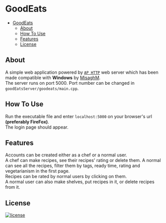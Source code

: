 # GoodEats

-   [GoodEats](#GoodEats)
    -   [About](#About)
    -   [How To Use](#How-To-Use)
    -   [Features](#Features)
    -   [License](#License)

## About

A simple web application powered by [`AP HTTP`](https://github.com/UTAP/APHTTP "AP HTTP GitHub") web server which has been made compatible with **Windows** by [MisaghM](https://github.com/MisaghM/APHTTP-Cross-Platform).  
The server runs on port 5000. Port number can be changed in `goodEatsServer/goodeats/main.cpp`.

## How To Use

Run the executable file and enter `localhost:5000` on your browser's url **(preferably FireFox)**.  
The login page should appear.

## Features

Accounts can be created either as a chef or a normal user.  
A chef can make recipes, see their recipes' rating or delete them.
A normal can see all the recipes, filter them by tags, ready time, rating and vegetarianism in the first page.  
Recipes can be rated by normal users by clicking on them.  
A normal user can also make shelves, put recipes in it, or delete recipes from it.

## License

[![license](https://img.shields.io/badge/license-MIT-blue.svg?style=flat)](https://github.com/PashaBarahimi/GoodEatsWeb/blob/master/LICENSE "License")
